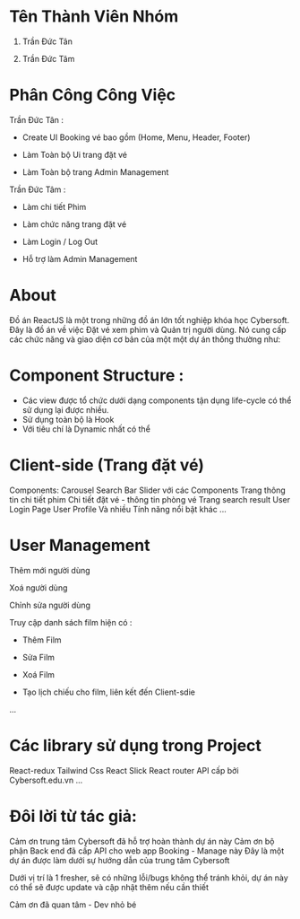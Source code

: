# Tên Thành Viên Nhóm

1) Trần Đức Tân

2) Trần Đức Tâm


# Phân Công Công Việc

Trần Đức Tân :

- Create UI Booking vé bao gồm (Home, Menu, Header, Footer)

- Làm Toàn bộ Ui trang đặt vé

- Làm Toàn bộ trang Admin Management

Trần Đức Tâm :

- Làm chi tiết Phim

- Làm chức năng trang đặt vé 

- Làm Login / Log Out

- Hỗ trợ làm Admin Management

# About

Đồ án ReactJS là một trong những đồ án lớn tốt nghiệp khóa học Cybersoft. 
Đây là đồ án về việc Đặt vé xem phim và Quản trị người dùng. Nó cung cấp các chức năng và giao diện cơ bản của một một dự án thông thường như:

# Component Structure :
- Các view được tổ chức dưới dạng components tận dụng life-cycle có thể sử dụng lại được nhiều. 
- Sử dụng toàn bộ là Hook
- Với tiêu chí là Dynamic nhất có thể

# Client-side (Trang đặt vé)
Components:
Carousel
Search Bar
Slider với các Components
Trang thông tin chi tiết phim
Chi tiết đặt vé - thông tin phòng vé
Trang search result
User Login Page
User Profile
Và nhiều Tính năng nổi bật khác ...

# User Management

Thêm mới người dùng

Xoá người dùng

Chỉnh sửa người dùng

Truy cập danh sách film hiện có : 

- Thêm Film

- Sửa Film

- Xoá Film

- Tạo lịch chiếu cho film, liên kết đến Client-sdie

...


# Các library sử dụng trong Project

React-redux
Tailwind Css
React Slick
React router
API cấp bởi Cybersoft.edu.vn
...


# Đôi lời từ tác giả:
Cảm ơn trung tâm Cybersoft đã hỗ trợ hoàn thành dự án này
Cảm ơn bộ phận Back end đã cấp API cho web app Booking - Manage này
Đây là một dự án được làm dưới sự hướng dẫn của trung tâm Cybersoft

Dưới vị trí là 1 fresher, sẽ có những lỗi/bugs không thể tránh khỏi, dự án này có thể sẽ được update và cập nhật thêm nếu cần thiết

Cảm ơn đã quan tâm - Dev nhỏ bé


